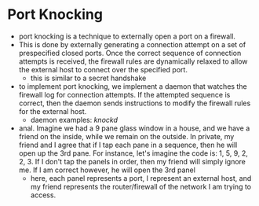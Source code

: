 
# Port Knocking
- port knocking is a technique to externally open a port on a firewall.
- This is done by externally generating a connection attempt on a set of prespecified closed ports. Once the correct sequence of connection attempts is received, the firewall rules are dynamically relaxed to allow the external host to connect over the specified port. 
	- this is similar to a secret handshake
- to implement port knocking, we implement a daemon that watches the firewall log for connection attempts. If the attempted sequence is correct, then the daemon sends instructions to modify the firewall rules for the external host.
	- daemon examples: *knockd*
- anal. Imagine we had a 9 pane glass window in a house, and we have a friend on the inside, while we remain on the outside. In private, my friend and I agree that if I tap each pane in a sequence, then he will open up the 3rd pane. For instance, let's imagine the code is: 1, 5, 9, 2, 2, 3. If I don't tap the panels in order, then my friend will simply ignore me. If I am correct however, he will open the 3rd panel
	- here, each panel represents a port, I represent an external host, and my friend represents the router/firewall of the network I am trying to access.

